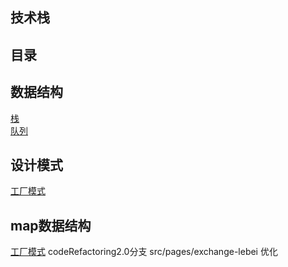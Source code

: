 ## 技术栈
## 目录
## 数据结构
[栈](http://note.youdao.com/noteshare?id=7f336a1c5712a09f5c1f6c2291e01731)<br/>
[队列](http://note.youdao.com/noteshare?id=2e659c76e8f89045149fa780ebb47f48)

## 设计模式
[工厂模式](http://note.youdao.com/noteshare?id=6efd9d8f0e5b335bce83c2b3fe917768)

## map数据结构
[工厂模式](http://git.muheda.com/muheda/wechat_health.git) codeRefactoring2.0分支 src/pages/exchange-lebei 优化
